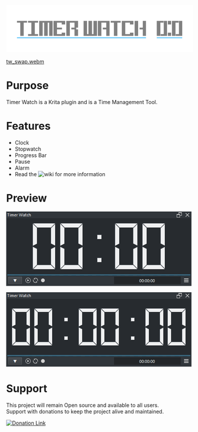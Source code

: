 ![Picture](https://raw.githubusercontent.com/EyeOdin/timer_watch/master/timer_watch/LOGO/timer_watch_logo_S.png)

[tw_swap.webm](https://github.com/EyeOdin/timer_watch/assets/59078314/b914f8c6-fb55-47f4-84f7-e87d7ee1ae34)

# Purpose

Timer Watch is a Krita plugin and is a Time Management Tool.

# Features

* Clock
* Stopwatch
* Progress Bar
* Pause
* Alarm
* Read the ![wiki](https://github.com/EyeOdin/timer_watch/wiki) for more information

# Preview

![Picture](https://raw.githubusercontent.com/EyeOdin/timer_watch/master/timer_watch/PREVIEWS/tw_clock.png)

![Picture](https://raw.githubusercontent.com/EyeOdin/timer_watch/master/timer_watch/PREVIEWS/tw_stopwatch.png)

# Support

This project will remain Open source and available to all users.\
Support with donations to keep the project alive and maintained.

<a href="https://www.paypal.com/donate/?hosted_button_id=9FARNUYBC9R3J">
  <img src="https://pics.paypal.com/00/s/NjA2OWU0ZmEtNjQ4MC00MWZhLTk5YzctM2VhZDA1MzgyMDQ0/file.PNG" width="200" alt="Donation Link">
</a>
